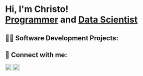 <h1>Hi, I'm Christo! <br/><a href="https://github.com/CHRISTOK01">Programmer</a> and <a href="https://github.com/CHRISTOK01">Data Scientist</a></h1>

<h2>👨‍💻 Software Development Projects:</h2>



<h2> 🤳 Connect with me:</h2>

[<img align="left" alt="CHRISTOK01 | LinkedIn" width="22px" src="https://cdn.jsdelivr.net/npm/simple-icons@v3/icons/linkedin.svg" />][linkedin]
[<img align="left" alt="CHRISTOK01 | Instagram" width="22px" src="https://cdn.jsdelivr.net/npm/simple-icons@v3/icons/instagram.svg" />][instagram]

[instagram]: https://www.instagram.com/christokachappilly/
[linkedin]: https://www.linkedin.com/in/christokachappilly/
